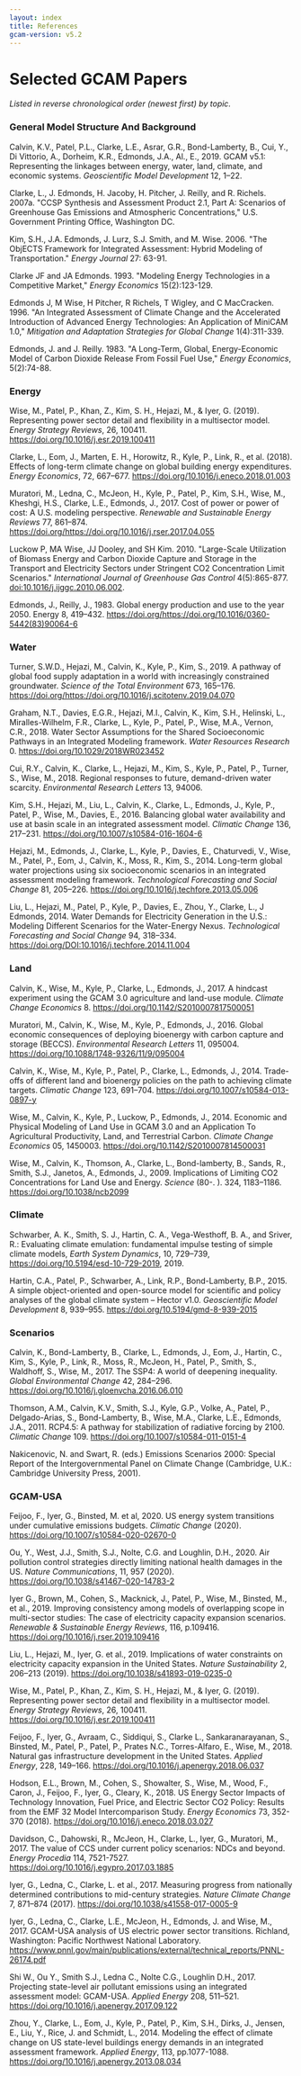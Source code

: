 ```yaml
---
layout: index
title: References
gcam-version: v5.2
---
```


**Selected GCAM Papers**
====================================

*Listed in reverse chronological order (newest first) by topic.*

### General Model Structure And Background

Calvin, K.V., Patel, P.L., Clarke, L.E., Asrar, G.R., Bond-Lamberty, B., Cui, Y., Di Vittorio, A., Dorheim, K.R., Edmonds, J.A., Al., E., 2019. GCAM v5.1: Representing the linkages between energy, water, land, climate, and economic systems. *Geoscientific Model Development* 12, 1–22.

Clarke, L., J. Edmonds, H. Jacoby, H. Pitcher, J. Reilly, and R. Richels. 2007a. "CCSP Synthesis and Assessment Product 2.1, Part A: Scenarios of Greenhouse Gas Emissions and Atmospheric Concentrations," U.S. Government Printing Office, Washington DC.

Kim, S.H., J.A. Edmonds, J. Lurz, S.J. Smith, and M. Wise. 2006. "The ObjECTS Framework for Integrated Assessment: Hybrid Modeling of Transportation." *Energy Journal* 27: 63-91.

Clarke JF and JA Edmonds. 1993. "Modeling Energy Technologies in a Competitive Market," *Energy Economics* 15(2):123-129.

Edmonds J, M Wise, H Pitcher, R Richels, T Wigley, and C MacCracken. 1996. "An Integrated Assessment of Climate Change and the Accelerated Introduction of Advanced Energy Technologies: An Application of MiniCAM 1.0," *Mitigation and Adaptation Strategies for Global Change* 1(4):311-339.

Edmonds, J. and J. Reilly. 1983. "A Long-Term, Global, Energy-Economic Model of Carbon Dioxide Release From Fossil Fuel Use," *Energy Economics*, 5(2):74-88.

### Energy

Wise, M., Patel, P., Khan, Z., Kim, S. H., Hejazi, M., & Iyer, G. (2019). Representing power sector detail and flexibility in a multisector model. *Energy Strategy Reviews*, 26, 100411. https://doi.org/10.1016/j.esr.2019.100411

Clarke, L., Eom, J., Marten, E. H., Horowitz, R., Kyle, P., Link, R., et al. (2018). Effects of long-term climate change on global building energy expenditures. *Energy Economics*, 72, 667–677. https://doi.org/10.1016/j.eneco.2018.01.003

Muratori, M., Ledna, C., McJeon, H., Kyle, P., Patel, P., Kim, S.H., Wise, M., Kheshgi, H.S., Clarke, L.E., Edmonds, J., 2017. Cost of power or power of cost: A U.S. modeling perspective. *Renewable and Sustainable Energy Reviews* 77, 861–874. https://doi.org/https://doi.org/10.1016/j.rser.2017.04.055

Luckow P, MA Wise, JJ Dooley, and SH Kim. 2010. "Large-Scale Utilization of Biomass Energy and Carbon Dioxide Capture and Storage in the Transport and Electricity Sectors under Stringent CO2 Concentration Limit Scenarios." *International Journal of Greenhouse Gas Control* 4(5):865-877. [doi:10.1016/j.ijggc.2010.06.002](http://dx.doi.org/10.1016/j.ijggc.2010.06.002).

Edmonds, J., Reilly, J., 1983. Global energy production and use to the year 2050. Energy 8, 419–432. https://doi.org/https://doi.org/10.1016/0360-5442(83)90064-6

### Water

Turner, S.W.D., Hejazi, M., Calvin, K., Kyle, P., Kim, S., 2019. A pathway of global food supply adaptation in a world with increasingly constrained groundwater. *Science of the Total Environment* 673, 165–176. https://doi.org/https://doi.org/10.1016/j.scitotenv.2019.04.070

Graham, N.T., Davies, E.G.R., Hejazi, M.I., Calvin, K., Kim, S.H., Helinski, L., Miralles-Wilhelm, F.R., Clarke, L., Kyle, P., Patel, P., Wise, M.A., Vernon, C.R., 2018. Water Sector Assumptions for the Shared Socioeconomic Pathways in an Integrated Modeling framework. *Water Resources Research* 0. https://doi.org/10.1029/2018WR023452

Cui, R.Y., Calvin, K., Clarke, L., Hejazi, M., Kim, S., Kyle, P., Patel, P., Turner, S., Wise, M., 2018. Regional responses to future, demand-driven water scarcity. *Environmental Research Letters* 13, 94006.

Kim, S.H., Hejazi, M., Liu, L., Calvin, K., Clarke, L., Edmonds, J., Kyle, P., Patel, P., Wise, M., Davies, E., 2016. Balancing global water availability and use at basin scale in an integrated assessment model. *Climatic Change*  136, 217–231. https://doi.org/10.1007/s10584-016-1604-6

Hejazi, M., Edmonds, J., Clarke, L., Kyle, P., Davies, E., Chaturvedi, V., Wise, M., Patel, P., Eom, J., Calvin, K., Moss, R., Kim, S., 2014. Long-term global water projections using six socioeconomic scenarios in an integrated assessment modeling framework. *Technological Forecasting and Social Change* 81, 205–226. https://doi.org/10.1016/j.techfore.2013.05.006

Liu, L., Hejazi, M., Patel, P., Kyle, P., Davies, E., Zhou, Y., Clarke, L., J Edmonds, 2014. Water Demands for Electricity Generation in the U.S.: Modeling Different Scenarios for the Water-Energy Nexus. *Technological Forecasting and Social Change* 94, 318–334. https://doi.org/DOI:10.1016/j.techfore.2014.11.004

### Land

Calvin, K., Wise, M., Kyle, P., Clarke, L., Edmonds, J., 2017. A hindcast experiment using the GCAM 3.0 agriculture and land-use module. *Climate Change Economics* 8. https://doi.org/10.1142/S2010007817500051

Muratori, M., Calvin, K., Wise, M., Kyle, P., Edmonds, J., 2016. Global economic consequences of deploying bioenergy with carbon capture and storage (BECCS). *Environmental Research Letters* 11, 095004. https://doi.org/10.1088/1748-9326/11/9/095004

Calvin, K., Wise, M., Kyle, P., Patel, P., Clarke, L., Edmonds, J., 2014. Trade-offs of different land and bioenergy policies on the path to achieving climate targets. *Climatic Change* 123, 691–704. https://doi.org/10.1007/s10584-013-0897-y

Wise, M., Calvin, K., Kyle, P., Luckow, P., Edmonds, J., 2014. Economic and Physical Modeling of Land Use in GCAM 3.0 and an Application To Agricultural Productivity, Land, and Terrestrial Carbon. *Climate Change Economics* 05, 1450003. https://doi.org/10.1142/S2010007814500031

Wise, M., Calvin, K., Thomson, A., Clarke, L., Bond-lamberty, B., Sands, R., Smith, S.J., Janetos, A., Edmonds, J., 2009. Implications of Limiting CO2 Concentrations for Land Use and Energy. *Science* (80-. ). 324, 1183–1186. https://doi.org/10.1038/ncb2099

### Climate

Schwarber, A. K., Smith, S. J., Hartin, C. A., Vega-Westhoff, B. A., and Sriver, R.: Evaluating climate emulation: fundamental impulse testing of simple climate models, *Earth System Dynamics*, 10, 729–739, https://doi.org/10.5194/esd-10-729-2019, 2019.

Hartin, C.A., Patel, P., Schwarber, A., Link, R.P., Bond-Lamberty, B.P., 2015. A simple object-oriented and open-source model for scientific and policy analyses of the global climate system – Hector v1.0. *Geoscientific Model Development* 8, 939–955. https://doi.org/10.5194/gmd-8-939-2015

### Scenarios

Calvin, K., Bond-Lamberty, B., Clarke, L., Edmonds, J., Eom, J., Hartin, C., Kim, S., Kyle, P., Link, R., Moss, R., McJeon, H., Patel, P., Smith, S., Waldhoff, S., Wise, M., 2017. The SSP4: A world of deepening inequality. *Global Environmental Change* 42, 284–296. https://doi.org/10.1016/j.gloenvcha.2016.06.010

Thomson, A.M., Calvin, K.V., Smith, S.J., Kyle, G.P., Volke, A., Patel, P., Delgado-Arias, S., Bond-Lamberty, B., Wise, M.A., Clarke, L.E., Edmonds, J.A., 2011. RCP4.5: A pathway for stabilization of radiative forcing by 2100. *Climatic Change* 109. https://doi.org/10.1007/s10584-011-0151-4

Nakicenovic, N. and Swart, R. (eds.) Emissions Scenarios 2000: Special Report of the Intergovernmental Panel on Climate Change (Cambridge, U.K.: Cambridge University Press, 2001).

### GCAM-USA

Feijoo, F., Iyer, G., Binsted, M. et al, 2020. US energy system transitions under cumulative emissions budgets. *Climatic Change* (2020). https://doi.org/10.1007/s10584-020-02670-0

Ou, Y., West, J.J., Smith, S.J., Nolte, C.G. and Loughlin, D.H., 2020. Air pollution control strategies directly limiting national health damages in the US. *Nature Communications*, 11, 957 (2020). https://doi.org/10.1038/s41467-020-14783-2

Iyer G., Brown, M., Cohen, S., Macknick, J., Patel, P., Wise, M., Binsted, M., et al., 2019. Improving consistency among models of overlapping scope in multi-sector studies: The case of electricity capacity expansion scenarios. *Renewable & Sustainable Energy Reviews*, 116, p.109416. https://doi.org/10.1016/j.rser.2019.109416

Liu, L., Hejazi, M., Iyer, G. et al., 2019. Implications of water constraints on electricity capacity expansion in the United States. *Nature Sustainability* 2, 206–213 (2019). https://doi.org/10.1038/s41893-019-0235-0

Wise, M., Patel, P., Khan, Z., Kim, S. H., Hejazi, M., & Iyer, G. (2019). Representing power sector detail and flexibility in a multisector model. *Energy Strategy Reviews*, 26, 100411. https://doi.org/10.1016/j.esr.2019.100411

Feijoo, F., Iyer, G., Avraam, C., Siddiqui, S., Clarke L., Sankaranarayanan, S., Binsted, M., Patel, P., Patel, P., Prates N.C., Torres-Alfaro, E., Wise, M., 2018. Natural gas infrastructure development in the United States. *Applied Energy*, 228, 149–166. https://doi.org/10.1016/j.apenergy.2018.06.037

Hodson, E.L., Brown, M., Cohen, S., Showalter, S., Wise, M., Wood, F., Caron, J., Feijoo, F., Iyer, G., Cleary, K., 2018. US Energy Sector Impacts of Technology Innovation, Fuel Price, and Electric Sector CO2 Policy: Results from the EMF 32 Model Intercomparison Study. *Energy Economics* 73, 352-370 (2018). https://doi.org/10.1016/j.eneco.2018.03.027

Davidson, C., Dahowski, R., McJeon, H., Clarke, L., Iyer, G., Muratori, M., 2017. The value of CCS under current policy scenarios: NDCs and beyond. *Energy Procedia* 114, 7521-7527. https://doi.org/10.1016/j.egypro.2017.03.1885

Iyer, G., Ledna, C., Clarke, L. et al., 2017. Measuring progress from nationally determined contributions to mid-century strategies. *Nature Climate Change* 7, 871–874 (2017). https://doi.org/10.1038/s41558-017-0005-9

Iyer, G., Ledna, C., Clarke, L.E., McJeon, H., Edmonds, J. and Wise, M., 2017. GCAM-USA analysis of US electric power sector transitions. Richland, Washington: Pacific Northwest National Laboratory. https://www.pnnl.gov/main/publications/external/technical_reports/PNNL-26174.pdf

Shi W., Ou Y., Smith S.J., Ledna C., Nolte C.G., Loughlin D.H., 2017. Projecting state-level air pollutant emissions using an integrated assessment model: GCAM-USA. *Applied Energy* 208, 511–521. https://doi.org/10.1016/j.apenergy.2017.09.122

Zhou, Y., Clarke, L., Eom, J., Kyle, P., Patel, P., Kim, S.H., Dirks, J., Jensen, E., Liu, Y., Rice, J. and Schmidt, L., 2014. Modeling the effect of climate change on US state-level buildings energy demands in an integrated assessment framework. *Applied Energy*, 113, pp.1077-1088. https://doi.org/10.1016/j.apenergy.2013.08.034
  
